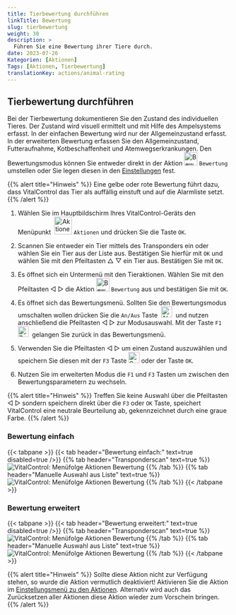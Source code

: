 ```yaml
---
title: Tierbewertung durchführen
linkTitle: Bewertung
slug: tierbewertung
weight: 30
description: >
  Führen Sie eine Bewertung ihrer Tiere durch.
date: 2023-07-26
Kategorien: [Aktionen]
Tags: [Aktionen, Tierbewertung]
translationKey: actions/animal-rating
---
```

## Tierbewertung durchführen
Bei der Tierbewertung dokumentieren Sie den Zustand des individuellen Tieres. Der Zustand wird visuell ermittelt und mit Hilfe des Ampelsystems erfasst. In der einfachen Bewertung wird nur der Allgemeinzustand erfasst. In der erweiterten Bewertung erfassen Sie den Allgemeinzustand, Futteraufnahme, Kotbeschaffenheit und Atemwegserkrankungen. Den Bewertungsmodus können Sie entweder direkt in der Aktion <img src="/icons/actions/rating.svg" width="30" align="bottom" alt="Bewertung" /> `Bewertung` umstellen oder Sie legen diesen in den [Einstellungen](../../einstellungen/erfassung-tierdaten/#tierbewertung-einstellen) fest.

{{% alert title="Hinweis" %}}
Eine gelbe oder rote Bewertung führt dazu, dass VitalControl das Tier als auffällig einstuft und auf die Alarmliste setzt.
{{% /alert %}}

1.  Wählen Sie im Hauptbildschirm Ihres VitalControl-Geräts den Menüpunkt &nbsp;<img src="/icons/actions.svg" width="40" align="bottom" alt="Aktionen" /> `Aktionen` und drücken Sie die Taste `OK`.

2. Scannen Sie entweder ein Tier mittels des Transponders ein oder wählen Sie ein Tier aus der Liste aus. Bestätigen Sie hierfür mit `OK` und wählen Sie mit den Pfeiltasten △ ▽ ein Tier aus. Bestätigen Sie mit `OK`.

3. Es öffnet sich ein Untermenü mit den Tieraktionen. Wählen Sie mit den Pfeiltasten ◁ ▷ die Aktion <img src="/icons/actions/rating.svg" width="30" align="bottom" alt="Bewertung" /> `Bewertung` aus und bestätigen Sie mit `OK`.

4. Es öffnet sich das Bewertungsmenü. Sollten Sie den Bewertungsmodus umschalten wollen drücken Sie die `An/Aus` Taste &nbsp;<img src="/icons/gear.svg" width="25" align="bottom" alt="Aktionskette" />&nbsp; und nutzen anschließend die  Pfeiltasten ◁ ▷ zur Modusauswahl. Mit der Taste `F1` <img src="/icons/footer/exit.svg" width="24" align="bottom" alt="Zurück" />&nbsp; gelangen Sie zurück in das Bewertungsmenü.

5. Verwenden Sie die Pfeiltasten ◁ ▷ um einen Zustand auszuwählen und speichern Sie diesen mit der `F3` Taste <img src="/icons/footer/save.svg" width="25" align="bottom" alt="Speichern" /> oder der Taste `OK`.

6. Nutzen Sie im erweiterten Modus die `F1` und `F3` Tasten um zwischen den Bewertungsparametern zu wechseln.

{{% alert title="Hinweis" %}}
Treffen Sie keine Auswahl über die Pfeiltasten ◁ ▷ sondern speichern direkt über die `F3` oder `OK` Taste, speichert VitalControl eine neutrale Beurteilung ab, gekennzeichnet durch eine graue Farbe.
{{% /alert %}}

### Bewertung einfach

{{< tabpane >}}
{{< tab header="Bewertung einfach:" text=true disabled=true />}}
{{% tab header="Transponderscan" text=true %}}
  ![VitalControl: Menüfolge Aktionen Bewertung](../bilder/bewertungeinfach-manuelle-auswahl.png "Einfache Bewertung durchführen")
{{% /tab %}}
{{% tab header="Manuelle Auswahl aus Liste" text=true %}}
  ![VitalControl: Menüfolge Aktionen Bewertung](../bilder/bewertungeinfach.png "Einfache Bewertung durchführen")
{{% /tab %}}
{{< /tabpane >}}

### Bewertung erweitert

{{< tabpane >}}
{{< tab header="Bewertung erweitert:" text=true disabled=true />}}
{{% tab header="Transponderscan" text=true %}}
   ![VitalControl: Menüfolge Aktionen Bewertung](../bilder/bewertungerweitert-transponder.png "Erweiterte Bewertung durchführen")
{{% /tab %}}
{{% tab header="Manuelle Auswahl aus Liste" text=true %}}
   ![VitalControl: Menüfolge Aktionen Bewertung](../bilder/bewertungerweitert.png "Erweiterte Bewertung durchführen")
{{% /tab %}}
{{< /tabpane >}}


{{% alert title="Hinweis" %}}
Sollte diese Aktion nicht zur Verfügung stehen, so wurde die Aktion vermutlich deaktiviert! Aktivieren Sie die Aktion im [Einstellungsmenü zu den Aktionen](/docs/aktionen/einstellungen/). Alternativ wird auch das Zurücksetzen aller Aktionen diese Aktion wieder zum Vorschein bringen.
{{% /alert %}}
